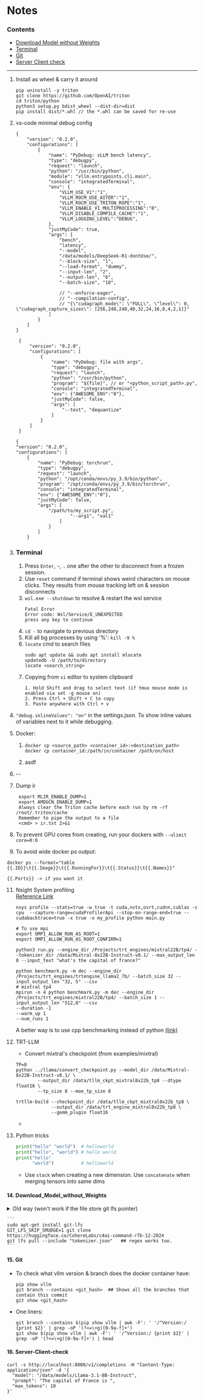 # Notes

### Contents
 - [Download Model without Weights](#14-Download_Model_without_Weights)
 - [Terminal](#terminal)
 - [Git](#15-Git)
 - [Server Client check](#16-Server-Client-check)

------------------------

1. Install as wheel & carry it around 
    ```
    pip uninstall -y triton
    git clone https://github.com/OpenAI/triton
    cd triton/python
    python3 setup.py bdist_wheel --dist-dir=dist
    pip install dist/*.whl // the *.whl can be saved for re-use
    ```
2. vs-code minimal debug config
   ```
   {
       "version": "0.2.0",
       "configurations": [
           {
               "name": "PyDebug: vLLM bench latency",
               "type": "debugpy",
               "request": "launch",
               "python": "/usr/bin/python",
               "module": "vllm.entrypoints.cli.main",
               "console": "integratedTerminal",
               "env": {
                   "VLLM_USE_V1":"1", 
                   "VLLM_ROCM_USE_AITER":"1",
                   "VLLM_ROCM_USE_TRITON_ROPE":"1",
                   "VLLM_ENABLE_V1_MULTIPROCESSING":"0",
                   "VLLM_DISABLE_COMPILE_CACHE":"1",
                   "VLLM_LOGGING_LEVEL":"DEBUG",
               },
               "justMyCode": true,
               "args": [
                   "bench",
                   "latency",
                   "--model", 
                   "/data/models/DeepSeek-R1-dontUse/",
                   "--block-size", "1",
                   "--load-format", "dummy",
                   "--input-len", "2",
                   "--output-len", "6",
                   "--batch-size", "10",
   
                   // "--enforce-eager",
                   // "--compilation-config",
                   // "{\"cudagraph_mode\": \"FULL\", \"level\": 0, \"cudagraph_capture_sizes\": [256,248,240,40,32,24,16,8,4,2,1]}"
               ]
           }
       ]
   }
   ```

   ```
    {
        "version": "0.2.0",
        "configurations": [
            {
                "name": "PyDebug: file with args",
                "type": "debugpy",
                "request": "launch",
                "python": "/usr/bin/python",
                "program": "${file}", // or "<python_script_path>.py",
                "console": "integratedTerminal",
                "env": {"AWESOME_ENV":"0"},
                "justMyCode": false,
                "args": [
                    "--test", "dequantize"
                ]
            }
        ]
    } 
    ```

    ```
    {
    "version": "0.2.0",
    "configurations": [
        {
            "name": "PyDebug: torchrun",
            "type": "debugpy",
            "request": "launch",
            "python": "/opt/conda/envs/py_3.9/bin/python",
            "program": "/opt/conda/envs/py_3.9/bin/torchrun",
            "console": "integratedTerminal",
            "env": {"AWESOME_ENV":"0"},
            "justMyCode": false,
            "args": [
                "/path/to/my_script.py",
                        "--arg1", "val1"
                    ]
                }
            ]
        } 
    ```
4. ### Terminal  
    1. Press `Enter`, `~`, `.` one after the other to disconnect from a frozen session.
    2. Use `reset` command if terminal shows weird characters on mouse clicks. They results from mouse tracking left on & session disconnects
    3. `wsl.exe --shutdown` to resolve & restart the wsl service
       ```
       Fatal Error
       Error code: Wsl/Service/E_UNEXPECTED
       press any key to continue
       ```
     4. `cd -` to navigate to previous directory
     5. Kill all bg processes by using '%': `kill -9 %`
     6. `locate` cmd to search files
         ```
         sudo apt update && sudo apt install mlocate
         updatedb -U /path/to/directory
         locate <search_string>
         ```
     7. Copying from `vi` editor to system clipboard
        ```
        1. Hold Shift and drag to select text (if tmux mouse mode is enabled via set -g mouse on)
        2. Press Ctrl + Shift + C to copy
        3. Paste anywhere with Ctrl + v
        ```

5. `"debug.inlineValues": "on"` in the settings.json. To show inline values of variables next to it while debugging.
6. Docker:
   1.   ```
        docker cp <source_path> <container_id>:<destination_path>
        docker cp container_id:/path/in/container /path/on/host
   2. asdf
7. --
8. Dump ir
   ```
    export MLIR_ENABLE_DUMP=1
    export AMDGCN_ENABLE_DUMP=1
    Always clear the Triton cache before each run by rm -rf /root/.triton/cache
    Remember to pipe the output to a file
    <cmd> > ir.txt 2>&1
    ```
9. To prevent GPU cores from creating, run your dockers with `--ulimit core=0:0`
10. To avoid wide docker ps output:
   ```
   docker ps --format="table {{.ID}}\t{{.Image}}\t{{.RunningFor}}\t{{.Status}}\t{{.Names}}"

   {{.Ports}} -> if you want it
   ```
11. Nsight System profiling <br>
    [Reference Link](https://dev-discuss.pytorch.org/t/using-nsight-systems-to-profile-gpu-workload/59)
    ```
    nsys profile --stats=true -w true -t cuda,nvtx,osrt,cudnn,cublas -s cpu  --capture-range=cudaProfilerApi --stop-on-range-end=true --cudabacktrace=true -x true -o my_profile python main.py
    ```
    ```
    # To use mpi
    export OMPI_ALLOW_RUN_AS_ROOT=1
    export OMPI_ALLOW_RUN_AS_ROOT_CONFIRM=1
    ```
    ```
    python3 run.py --engine_dir /Projects/trt_engines/mixtral22B/tp4/ --tokenizer_dir /data/Mixtral-8x22B-Instruct-v0.1/ --max_output_len 8 --input_text "what's the capital of france?"

    python benchmark.py -m dec --engine_dir /Projects/trt_engines/trtengine_llama2_7b/ --batch_size 32 --input_output_len "32, 5" --csv
    # mixtral tp4
    mpirun -n 4 python benchmark.py -m dec --engine_dir /Projects/trt_engines/mixtral22B/tp4/ --batch_size 1 --input_output_len "512,8" --csv
    --duration -1
    --warm_up 1
    --num_runs 1
    
    ```
    A better way is to use cpp benchmarking instead of python [(link)](https://github.com/NVIDIA/TensorRT-LLM/blob/main/benchmarks/cpp/README.md)
12. TRT-LLM
    - Convert mixtral's checkpoint (from examples/mixtral)
    ```
    TP=8
    python ../llama/convert_checkpoint.py --model_dir /data/Mixtral-8x22B-Instruct-v0.1/ \
            --output_dir /data/tllm_ckpt_mixtral8x22b_tp8 --dtype float16 \
            --tp_size 8 --moe_tp_size 8

    trtllm-build --checkpoint_dir /data/tllm_ckpt_mixtral8x22b_tp8 \
                 --output_dir /data/trt_engine_mixtral8x22b_tp8 \
                 --gemm_plugin float16
    
    ```
    - 

13. Python tricks
    ```python
    print("hello" "world")  # helloworld
    print("hello", "world") # hello world
    print("hello"
          "world")          # helloworld
    ```
    - Use `stack` when creating a new dimension. Use `concatenate` when merging tensors into same dims

#### 14. Download_Model_without_Weights     
  <details>
  <summary> Old way (won't work if the file store git lfs pointer) </summary>
  <br>
  
    ```
    #/bin/bash
    
    DOWNLOAD_PATH="/data/models/DeepSeek-V3"
    MODEL_REPO="https://huggingface.co/deepseek-ai/DeepSeek-V3"
    
    FILES_TO_DOWNLOAD=(
        "/inference/"
        "config.json"
        "configuration_deepseek.py"
        "model.safetensors.index.json"
        "modeling_deepseek.py"
        "tokenizer.json"
        "tokenizer_config.json"
    )
    
    mkdir -p $DOWNLOAD_PATH
    cd $DOWNLOAD_PATH
    
    git init
    git remote add origin $MODEL_REPO
    git config core.sparseCheckout true
    
    for file in "${FILES_TO_DOWNLOAD[@]}"; do
        echo $file >> .git/info/sparse-checkout
    done
    git fetch origin main
    git checkout main
    ```
  </details>

    ```
    sudo apt-get install git-lfs
    GIT_LFS_SKIP_SMUDGE=1 git clone https://huggingface.co/CohereLabs/c4ai-command-r7b-12-2024
    git lfs pull --include "tokenizer.json"   ## regex works too.
    ```
    
#### 15. Git
- To check what vllm version & branch does the docker container have:
  ```
  pip show vllm
  git branch --contains <git_hash>  ## Shows all the branches that contain this commit
  git show <git_hash>
  ```
- One liners:
  ``` 
  git branch --contains $(pip show vllm | awk -F': ' '/^Version:/ {print $2}' | grep -oP '(?<=\+g)[0-9a-f]+')
  git show $(pip show vllm | awk -F': ' '/^Version:/ {print $2}' | grep -oP '(?<=\+g)[0-9a-f]+') | head
  ```  

#### 16. Server-Client-check
```
curl -s http://localhost:8000/v1/completions -H "Content-Type: application/json" -d '{
  "model": "/data/models/Llama-3.1-8B-Instruct",
  "prompt": "The capital of France is ",
  "max_tokens": 10
}'
```
